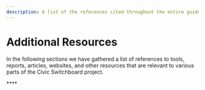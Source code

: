 ```yaml
---
description: A list of the references cited throughout the entire guide
---
```


# Additional Resources

In the following sections we have gathered a list of references to tools, reports, articles, websites, and other resources that are relevant to various parts of the Civic Switchboard project.

\*\*\*\*



